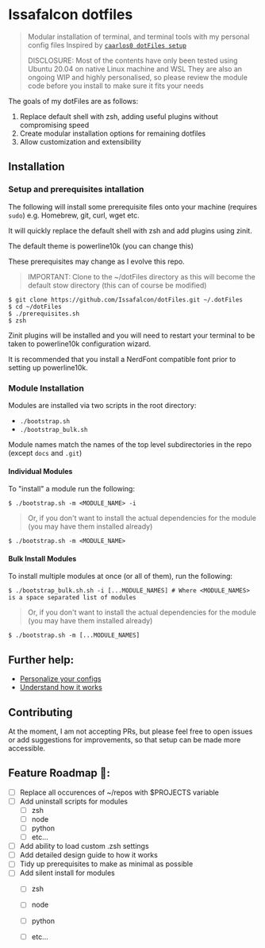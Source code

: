 # Issafalcon dotfiles

> Modular installation of terminal, and terminal tools with my personal config files
> Inspired by [`caarlos0 dotFiles setup`](https://github.com/caarlos0/dotfiles)
>
> DISCLOSURE: Most of the contents have only been tested using Ubuntu 20.04 on native Linux machine and WSL
>             They are also an ongoing WIP and highly personalised, so please review the module code before you install to make sure it fits your needs

The goals of my dotFiles are as follows:
 1. Replace default shell with zsh, adding useful plugins without compromising speed
 2. Create modular installation options for remaining dotfiles
 3. Allow customization and extensibility

## Installation

### Setup and prerequisites intallation

The following will install some prerequisite files onto your machine (requires `sudo`)
e.g. Homebrew, git, curl, wget etc.

It will quickly replace the default shell with zsh and add plugins using zinit.

The default theme is powerline10k (you can change this)

These prerequisites may change as I evolve this repo.

> IMPORTANT: Clone to the ~/dotFiles directory as this will become the default stow directory (this can of course be modified)

```console
$ git clone https://github.com/Issafalcon/dotFiles.git ~/.dotFiles
$ cd ~/dotFiles
$ ./prerequisites.sh 
$ zsh
```

Zinit plugins will be installed and you will need to restart your terminal to be taken to
powerline10k configuration wizard.

It is recommended that you install a NerdFont compatible font prior to setting up powerline10k.

### Module Installation

Modules are installed via two scripts in the root directory:
- `./bootstrap.sh`
- `./bootstrap_bulk.sh`

Module names match the names of the top level subdirectories in the repo (except `docs` and `.git`)

#### Individual Modules

To "install" a module run the following:

```console
$ ./bootstrap.sh -m <MODULE_NAME> -i
```
> Or, if you don't want to install the actual dependencies for the module (you may have them installed already)

```console
$ ./bootstrap.sh -m <MODULE_NAME>
```
#### Bulk Install Modules

To install multiple modules at once (or all of them), run the following:

```console
$ ./bootstrap_bulk.sh.sh -i [...MODULE_NAMES] # Where <MODULE_NAMES> is a space separated list of modules
```
> Or, if you don't want to install the actual dependencies for the module (you may have them installed already)

```console
$ ./bootstrap.sh -m [...MODULE_NAMES]
```
## Further help:

- [Personalize your configs](/docs/PERSONALIZATION.md)
- [Understand how it works](/docs/DESIGN.md)

## Contributing

At the moment, I am not accepting PRs, but please feel free to open issues or add suggestions for improvements,
so that setup can be made more accessible.

## Feature Roadmap 🌌:
- [ ] Replace all occurences of ~/repos with $PROJECTS variable
- [ ] Add uninstall scripts for modules
  - [ ] zsh
  - [ ] node
  - [ ] python
  - [ ] etc...
- [ ] Add ability to load custom .zsh settings
- [ ] Add detailed design guide to how it works
- [ ] Tidy up prerequisites to make as minimal as possible
- [ ] Add silent install for modules
  - [ ] zsh
  - [ ] node
  - [ ] python
  - [ ] etc...

